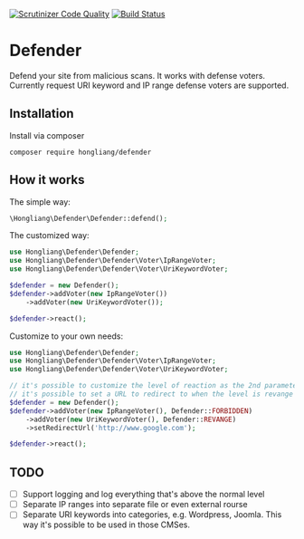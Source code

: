 [![Scrutinizer Code Quality](https://scrutinizer-ci.com/g/h-wang/defender/badges/quality-score.png?b=master)](https://scrutinizer-ci.com/g/h-wang/defender/?branch=master)
[![Build Status](https://scrutinizer-ci.com/g/h-wang/defender/badges/build.png?b=master)](https://scrutinizer-ci.com/g/h-wang/defender/build-status/master)

# Defender
Defend your site from malicious scans.
It works with defense voters. Currently request URI keyword and IP range defense voters are supported.

## Installation
Install via composer
```
composer require hongliang/defender
```
## How it works
The simple way:
```php
\Hongliang\Defender\Defender::defend();
```
The customized way:
```php
use Hongliang\Defender\Defender;
use Hongliang\Defender\Defender\Voter\IpRangeVoter;
use Hongliang\Defender\Defender\Voter\UriKeywordVoter;

$defender = new Defender();
$defender->addVoter(new IpRangeVoter())
    ->addVoter(new UriKeywordVoter());

$defender->react();
```
Customize to your own needs:
```php
use Hongliang\Defender\Defender;
use Hongliang\Defender\Defender\Voter\IpRangeVoter;
use Hongliang\Defender\Defender\Voter\UriKeywordVoter;

// it's possible to customize the level of reaction as the 2nd parameter of addVoter()
// it's possible to set a URL to redirect to when the level is revange or higher. By default it's localhost
$defender = new Defender();
$defender->addVoter(new IpRangeVoter(), Defender::FORBIDDEN)
    ->addVoter(new UriKeywordVoter(), Defender::REVANGE)
    ->setRedirectUrl('http://www.google.com');

$defender->react();
```

## TODO

 - [ ] Support logging and log everything that's above the normal level
 - [ ] Separate IP ranges into separate file or even external rourse
 - [ ] Separate URI keywords into categories, e.g. Wordpress, Joomla. This way it's possible to be used in those CMSes.
